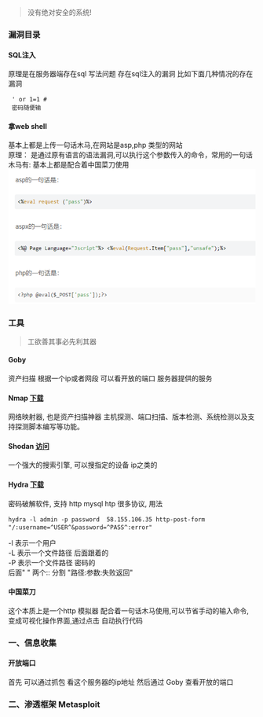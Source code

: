 > 没有绝对安全的系统!



### 漏洞目录
   #### SQL注入
   原理是在服务器端存在sql 写法问题 存在sql注入的漏洞 比如下面几种情况的存在漏洞
   ```text
    ' or 1=1 # 
    密码随便输
```
   
   #### 拿web shell
   基本上都是上传一句话木马,在网站是asp,php 类型的网站  
   原理： 是通过原有语言的语法漏洞,可以执行这个参数传入的命令，常用的一句话木马有: 基本上都是配合着中国菜刀使用  
   ![image](image/一句话木马.png)

### 工具
   >工欲善其事必先利其器
   
   #### Goby
   资产扫描 根据一个ip或者网段 可以看开放的端口 服务器提供的服务

   #### Nmap [下载](https://link.zhihu.com/?target=https%3A//nmap.org/download.html%23purpleheader)
   网络映射器, 也是资产扫描神器 主机探测、端口扫描、版本检测、系统检测以及支持探测脚本编写等功能。

   #### Shodan [访问](https://link.zhihu.com/?target=https%3A//www.shodan.io/)
   一个强大的搜索引擎, 可以搜指定的设备  ip之类的
   
   #### Hydra [下载](https://link.zhihu.com/?target=http%3A//github.com/maaaaz/thc-hydra-windows)
   密码破解软件, 支持 http mysql htp 很多协议, 用法  
   ```text
   hydra -l admin -p password  58.155.106.35 http-post-form "/:username=^USER^&password=^PASS^:error"
```
   -l 表示一个用户  
   -L 表示一个文件路径 后面跟着的  
   -P 表示一个文件路径 密码的  
   后面" " 两个::  分割  "路径:参数:失败返回"

   #### 中国菜刀
   这个本质上是一个http 模拟器 配合着一句话木马使用,可以节省手动的输入命令, 变成可视化操作界面,通过点击 自动执行代码
   
   
### 一、信息收集
   #### 开放端口
   首先 可以通过抓包 看这个服务器的ip地址  然后通过 Goby 查看开放的端口
   


   

### 二、渗透框架 Metasploit
   
   
   
   
   
   
   
   
   
   
   
   
